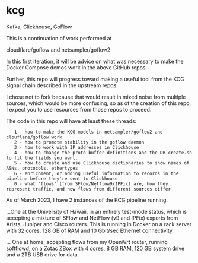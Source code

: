 # kcg
Kafka, Clickhouse, GoFlow

This is a continuation of work performed at 
  
  cloudflare/goflow
  and
  netsampler/goflow2
  
  In this first iteration, it will be advice on what was necessary to make the Docker Compose demos work in the above GitHub repos. 
  
  Further, this repo will progress toward making a useful tool from the KCG signal chain described in the upstream repos. 
  
  I chose not to fork because that would result in mixed noise from multiple sources, which would be more confusing, so as of the creation of this repo, I expect you to use resources from those repos to proceed.
  
  The code in this repo will have at least these threads:
       
       1 - how to make the KCG models in netsampler/goflow2 and clouflare/goflow work
       2 - how to promote stability in the goflow daemon
       3 - how to work with IP addresses in Clickhouse
       4 - how to change the proto-buffer definitions and the DB create.sh to fit the fields you want. 
       5 - how to create and use Clickhouse dictionaries to show names of ASNs, protocols, ethertypes
       6 - enrichment, or adding useful information to records in the pipeline before they're sent to Clickhouse
       0 - what "flows" (from SFlow/Netflow9/IPFix) are, how they represent traffic, and how flows from different sources differ
       
 As of March 2023, I have 2 instances of the KCG pipeline running. 
 
 ...One at the University of Hawaii, in an entirely test-mode status, which is accepting a mixture of SFlow and NetFlow (v9 and IPFix) exports from Arista, Juniper and Cisco routers. This is running in Docker on a rack server with 32 cores, 128 GB of RAM and 10 Gbit/sec Ethernet connectivity.
 
 ... One at home, accepting flows from my OpenWrt router, running [softflowd](https://github.com/irino/softflowd), on a Zotac ZBox with 4 cores, 8 GB RAM, 120 GB system drive and a 2TB USB drive for data. 
 
